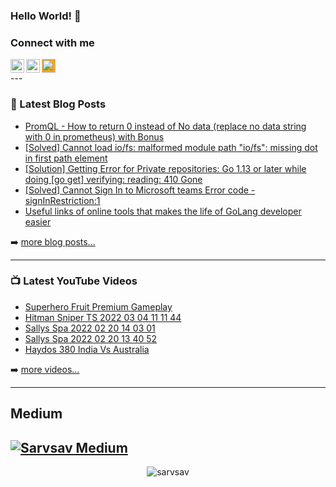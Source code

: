 ### Hello World! 👋

### Connect with me
<a href="https://www.instagram.com/codingtherightway/">
  <img align="left" alt="CodingTheRightWay's Instagram" width="22px" src="https://raw.githubusercontent.com/hussainweb/hussainweb/main/icons/instagram.png" />
</a>
<!-- <a href="https://twitter.com/username">
  <img align="left" alt="Username | Twitter" width="22px" src="https://raw.githubusercontent.com/peterthehan/peterthehan/master/assets/twitter.svg" />
</a> -->
<a href="https://www.linkedin.com/in/sarvsav/">
  <img align="left" alt="Sarvsav's LinkedIN" width="22px" src="https://raw.githubusercontent.com/peterthehan/peterthehan/master/assets/linkedin.svg" />
</a>
<a href="https://www.linkedin.com/in/sarvsav/">
  <img width="22px" style="background-color: orange;" src="https://unpkg.com/simple-icons@v6/icons/firefoxbrowser.svg" />
</a>
<br />
---

### 📕 Latest Blog Posts

<!-- BLOG-POST-LIST:START -->
- [PromQL - How to return 0 instead of No data &lpar;replace no data string with 0 in prometheus&rpar; with Bonus](http://www.codingtherightway.com/2022/02/promql-how-to-return-0-instead-of-no.html)
- [[Solved] Cannot load io/fs: malformed module path &quot;io/fs&quot;: missing dot in first path element](http://www.codingtherightway.com/2022/01/solved-cannot-load-iofs-malformed.html)
- [[Solution] Getting Error for Private repositories: Go 1.13 or later while doing [go get] verifying: reading: 410 Gone](http://www.codingtherightway.com/2021/12/solution-getting-error-for-private.html)
- [[Solved] Cannot Sign In to Microsoft teams Error code - signInRestriction:1](http://www.codingtherightway.com/2021/03/solved-cannot-sign-in-to-microsoft.html)
- [Useful links of online tools that makes the life of GoLang developer easier](http://www.codingtherightway.com/2021/03/useful-links-of-online-tools-that-makes.html)
<!-- BLOG-POST-LIST:END -->

➡️ [more blog posts...](http://www.codingtherightway.com/)

---
### 📺 Latest YouTube Videos

<!-- YOUTUBE:START -->
- [Superhero Fruit Premium Gameplay](https://www.youtube.com/watch?v=7I-ZiqkFkYk)
- [Hitman Sniper TS 2022 03 04 11 11 44](https://www.youtube.com/watch?v=KRvxuxUFavg)
- [Sallys Spa 2022 02 20 14 03 01](https://www.youtube.com/watch?v=i_fOm3z5ki0)
- [Sallys Spa 2022 02 20 13 40 52](https://www.youtube.com/watch?v=lWGgV7zJEaQ)
- [Haydos 380 India Vs Australia](https://www.youtube.com/watch?v=wjMwF8CuRkw)
<!-- YOUTUBE:END -->

➡️ [more videos...](https://www.youtube.com/c/Cyberbitgame2D)

---
## Medium

[![Sarvsav Medium](https://github-readme-medium.vercel.app/?username=sarvsav&limit=1)](https://medium.com/@sarvsav)
---

<p align="center"> 
  <img src="https://github-readme-stats.vercel.app/api?username=sarvsav&show_icons=true&theme=discord_old_blurple" alt="sarvsav" />
</p>

<!--
**sarvsav/sarvsav** is a ✨ _special_ ✨ repository because its `README.md` (this file) appears on your GitHub profile.

Here are some ideas to get you started:

- 🔭 I’m currently working on ...
- 🌱 I’m currently learning ...
- 👯 I’m looking to collaborate on ...
- 🤔 I’m looking for help with ...
- 💬 Ask me about ...
- 📫 How to reach me: ...
- 😄 Pronouns: ...
- ⚡ Fun fact: ...
-->

[website]: http://www.codingtherightway.com/

